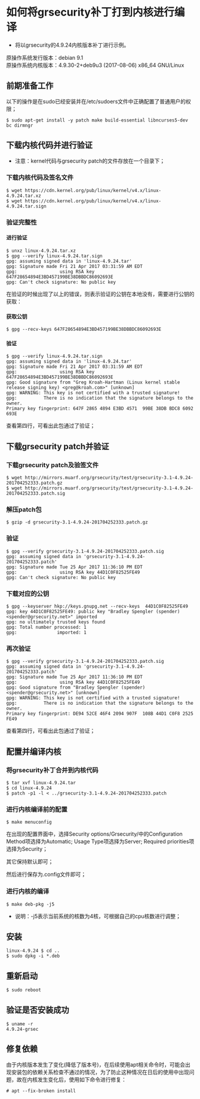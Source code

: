 # 如何将grsecurity补丁打到内核进行编译

* 将以grsecurity的4.9.24内核版本补丁进行示例。   

原操作系统发行版本：debian 9.1  
原操作系统内核版本：4.9.30-2+deb9u3 (2017-08-06) x86_64 GNU/Linux  

## 前期准备工作

以下的操作是在sudo已经安装并在/etc/sudoers文件中正确配置了普通用户的权限；  

 
```
$ sudo apt-get install -y patch make build-essential libncurses5-dev bc dirmngr
```

## 下载内核代码并进行验证

* 注意：kernel代码与grsecurity patch的文件存放在一个目录下；

### 下载内核代码及签名文件 
```
$ wget https://cdn.kernel.org/pub/linux/kernel/v4.x/linux-4.9.24.tar.xz
$ wget https://cdn.kernel.org/pub/linux/kernel/v4.x/linux-4.9.24.tar.sign
```

### 验证完整性

#### 进行验证 
```
$ unxz linux-4.9.24.tar.xz
$ gpg --verify linux-4.9.24.tar.sign
gpg: assuming signed data in 'linux-4.9.24.tar'
gpg: Signature made Fri 21 Apr 2017 03:31:59 AM EDT
gpg:                using RSA key 647F28654894E3BD457199BE38DBBDC86092693E
gpg: Can't check signature: No public key
```
在验证的时候出现了以上的错误，则表示验证的公钥在本地没有，需要进行公钥的获取：

#### 获取公钥  

```
$ gpg --recv-keys 647F28654894E3BD457199BE38DBBDC86092693E
```

#### 验证 
```
$ gpg --verify linux-4.9.24.tar.sign 
gpg: assuming signed data in 'linux-4.9.24.tar'
gpg: Signature made Fri 21 Apr 2017 03:31:59 AM EDT
gpg:                using RSA key 647F28654894E3BD457199BE38DBBDC86092693E
gpg: Good signature from "Greg Kroah-Hartman (Linux kernel stable release signing key) <greg@kroah.com>" [unknown]
gpg: WARNING: This key is not certified with a trusted signature!
gpg:          There is no indication that the signature belongs to the owner.
Primary key fingerprint: 647F 2865 4894 E3BD 4571  99BE 38DB BDC8 6092 693E
```

查看第四行，可看出此包通过了验证；

## 下载grsecurity patch并验证 

### 下载grsecurity patch及验签文件
```
$ wget http://mirrors.muarf.org/grsecurity/test/grsecurity-3.1-4.9.24-201704252333.patch.gz
$ wget http://mirrors.muarf.org/grsecurity/test/grsecurity-3.1-4.9.24-201704252333.patch.sig
```

### 解压patch包
```
$ gzip -d grsecurity-3.1-4.9.24-201704252333.patch.gz
```

### 验证

```
$ gpg --verify grsecurity-3.1-4.9.24-201704252333.patch.sig 
gpg: assuming signed data in 'grsecurity-3.1-4.9.24-201704252333.patch'
gpg: Signature made Tue 25 Apr 2017 11:36:10 PM EDT
gpg:                using RSA key 44D1C0F82525FE49
gpg: Can't check signature: No public key
```

### 下载对应的公钥 
```
$ gpg --keyserver hkp://keys.gnupg.net --recv-keys  44D1C0F82525FE49
gpg: key 44D1C0F82525FE49: public key "Bradley Spengler (spender) <spender@grsecurity.net>" imported
gpg: no ultimately trusted keys found
gpg: Total number processed: 1
gpg:               imported: 1

```

### 再次验证
```
$ gpg --verify grsecurity-3.1-4.9.24-201704252333.patch.sig 
gpg: assuming signed data in 'grsecurity-3.1-4.9.24-201704252333.patch'
gpg: Signature made Tue 25 Apr 2017 11:36:10 PM EDT
gpg:                using RSA key 44D1C0F82525FE49
gpg: Good signature from "Bradley Spengler (spender) <spender@grsecurity.net>" [unknown]
gpg: WARNING: This key is not certified with a trusted signature!
gpg:          There is no indication that the signature belongs to the owner.
Primary key fingerprint: DE94 52CE 46F4 2094 907F  108B 44D1 C0F8 2525 FE49
```

查看第四行，可看出此包通过了验证；


## 配置并编译内核 

### 将grsecurity补丁合并到内核代码

```
$ tar xvf linux-4.9.24.tar
$ cd linux-4.9.24
$ patch -p1 -l < ../grsecurity-3.1-4.9.24-201704252333.patch
```

### 进行内核编译前的配置 

```
$ make menuconfig
```

在出现的配置界面中，选择Security options/Grsecurity/中的Configuration Method项选择为Automatic;
Usage Type项选择为Server;
Required priorities项选择为Security；

其它保持默认即可；

然后进行保存为.config文件即可；

### 进行内核的编译 

```
$ make deb-pkg -j5
```

* 说明：-j5表示当前系统的核数为4核，可根据自己的cpu核数进行调整；

## 安装 
```
linux-4.9.24 $ cd ..
$ sudo dpkg -i *.deb
```

## 重新启动

```
$ sudo reboot
```

## 验证是否安装成功

```
$ uname -r
4.9.24-grsec
```

## 修复依赖 

由于内核版本发生了变化(降低了版本号)，在后续使用apt相关命令时，可能会出现安装包的依赖关系检查不通过的情况，为了防止这种情况在日后的使用中出现问题，故在内核发生变化后，使用如下命令进行修复：
```
# apt --fix-broken install
```


